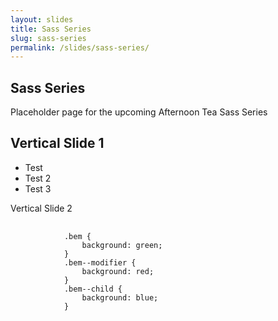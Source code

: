 ```yaml
---
layout: slides
title: Sass Series
slug: sass-series
permalink: /slides/sass-series/
---
```



<section>
	<h2>Sass Series</h2>
	<p>Placeholder page for the upcoming Afternoon Tea Sass Series</p>
</section>

<section>
	<section>
		<h2>Vertical Slide 1</h2>
		<ul>
			<li>Test</li>
			<li>Test 2</li>
			<li>Test 3</li>
		</ul>
	</section>
	<section>Vertical Slide 2</section>
</section>

<section>
	<pre>
		<code data-trim>
			.bem {
				background: green;
			}
			.bem--modifier {
				background: red;
			}
			.bem--child {
				background: blue;
			}
		</code>
	</pre>
</section>
